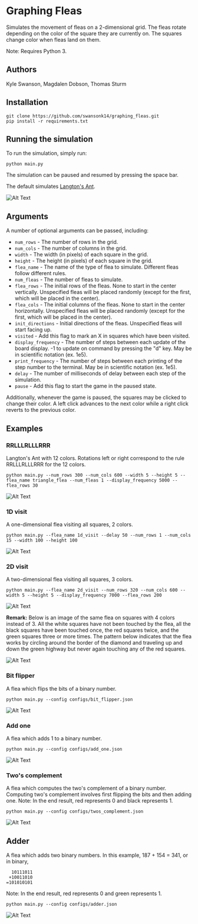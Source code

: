 # Graphing Fleas

Simulates the movement of fleas on a 2-dimensional grid. The fleas rotate depending on the color of the square they are currently on. The squares change color when fleas land on them.

Note: Requires Python 3.

## Authors

Kyle Swanson, Magdalen Dobson, Thomas Sturm

## Installation

```
git clone https://github.com/swansonk14/graphing_fleas.git
pip install -r requirements.txt
```

## Running the simulation

To run the simulation, simply run:

```
python main.py
```

The simulation can be paused and resumed by pressing the space bar.

The default simulates [Langton's Ant](https://en.wikipedia.org/wiki/Langton%27s_ant).

![Alt Text](images/langtons.gif)

## Arguments

A number of optional arguments can be passed, including:

* `num_rows` - The number of rows in the grid.
* `num_cols` - The number of columns in the grid.
* `width` - The width (in pixels) of each square in the grid.
* `height` - The height (in pixels) of each square in the grid.
* `flea_name` - The name of the type of flea to simulate. Different fleas follow different rules.
* `num_fleas` - The number of fleas to simulate.
* `flea_rows` - The initial rows of the fleas. None to start in the center vertically. Unspecified fleas will be placed randomly (except for the first, which will be placed in the center).
* `flea_cols` - The initial columns of the fleas. None to start in the center horizontally. Unspecified fleas will be placed randomly (except for the first, which will be placed in the center).
* `init_directions` - Initial directions of the fleas. Unspecified fleas will start facing up.
* `visited` - Add this flag to mark an X in squares which have been visited.
* `display_frequency` - The number of steps between each update of the board display. -1 to update on command by pressing the "d" key. May be in scientific notation (ex. 1e5).
* `print_frequency` - The number of steps between each printing of the step number to the terminal. May be in scientific notation (ex. 1e5).
* `delay` - The number of milliseconds of delay between each step of the simulation.
* `pause` - Add this flag to start the game in the paused state.

Additionally, whenever the game is paused, the squares may be clicked to change their color. A left click advances to the next color while a right click reverts to the previous color.

## Examples

### RRLLLRLLLRRR

Langton's Ant with 12 colors. Rotations left or right correspond to the rule RRLLLRLLLRRR for the 12 colors.

```
python main.py --num_rows 300 --num_cols 600 --width 5 --height 5 --flea_name triangle_flea --num_fleas 1 --display_frequency 5000 --flea_rows 30
```

![Alt Text](images/triangle.gif)

### 1D visit

A one-dimensional flea visiting all squares, 2 colors.

```
python main.py --flea_name 1d_visit --delay 50 --num_rows 1 --num_cols 15 --width 100 --height 100
```

![Alt Text](images/1d_visit.gif)

### 2D visit

A two-dimensional flea visiting all squares, 3 colors.

```
python main.py --flea_name 2d_visit --num_rows 320 --num_cols 600 --width 5 --height 5 --display_frequency 7000 --flea_rows 200
```

![Alt Text](images/2d_visit.gif)

**Remark:** Below is an image of the same flea on squares with 4 colors instead of 3. All the white squares have not been touched by the flea, all the black squares have been touched once, the red squares twice, and the green squares three or more times. The pattern below indicates that the flea works by circling around the border of the diamond and traveling up and down the green highway but never again touching any of the red squares.

![Alt Text](images/2d_visit_4_colors.png)

### Bit flipper

A flea which flips the bits of a binary number.

```
python main.py --config configs/bit_flipper.json
```

![Alt Text](images/bit_flipper.gif)

### Add one

A flea which adds 1 to a binary number.

```
python main.py --config configs/add_one.json
```

![Alt Text](images/add_one.gif)

### Two's complement

A flea which computes the two's complement of a binary number. Computing two's complement involves first flipping the bits and then adding one. Note: In the end result, red represents 0 and black represents 1.

```
python main.py --config configs/twos_complement.json
```

![Alt Text](images/twos_complement.gif)

## Adder

A flea which adds two binary numbers. In this example, 187 + 154 = 341, or in binary,

```
  10111011
 +10011010
=101010101
```

Note: In the end result, red represents 0 and green represents 1.

```
python main.py --config configs/adder.json
```

![Alt Text](images/adder.gif)
